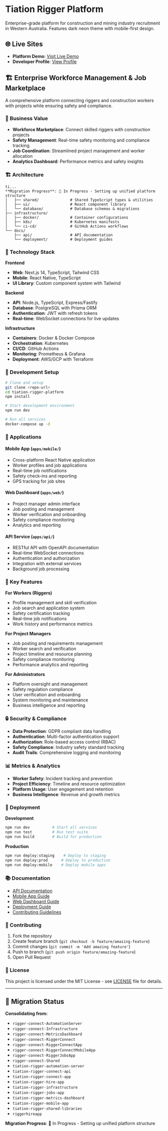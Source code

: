 # Tiation Rigger Platform

Enterprise-grade platform for construction and mining industry recruitment in Western Australia. Features dark neon theme with mobile-first design.

## 🌐 Live Sites
- **Platform Demo**: [Visit Live Demo](https://tiation.github.io/tiation-rigger-platform)
- **Developer Profile**: [View Profile](https://tiation.github.io/tiation-rigger-platform/profile)

## 🏗️ Enterprise Workforce Management & Job Marketplace

A comprehensive platform connecting riggers and construction workers with projects while ensuring safety and compliance.

### 🎯 Business Value
- **Workforce Marketplace**: Connect skilled riggers with construction projects
- **Safety Management**: Real-time safety monitoring and compliance tracking  
- **Job Coordination**: Streamlined project management and worker allocation
- **Analytics Dashboard**: Performance metrics and safety insights

### 🏗️ Architecture

```
ti...
**Migration Progress**: 🚧 In Progress - Setting up unified platform structure
│   ├── shared/              # Shared TypeScript types & utilities
│   ├── ui/                  # React component library
│   └── database/            # Database schemas & migrations
├── infrastructure/
│   ├── docker/              # Container configurations
│   ├── k8s/                 # Kubernetes manifests
│   └── ci-cd/               # GitHub Actions workflows
└── docs/
    ├── api/                 # API documentation
    └── deployment/          # Deployment guides
```

### 🚀 Technology Stack

**Frontend**
- **Web**: Next.js 14, TypeScript, Tailwind CSS
- **Mobile**: React Native, TypeScript
- **UI Library**: Custom component system with Tailwind

**Backend**
- **API**: Node.js, TypeScript, Express/Fastify
- **Database**: PostgreSQL with Prisma ORM
- **Authentication**: JWT with refresh tokens
- **Real-time**: WebSocket connections for live updates

**Infrastructure**
- **Containers**: Docker & Docker Compose
- **Orchestration**: Kubernetes
- **CI/CD**: GitHub Actions
- **Monitoring**: Prometheus & Grafana
- **Deployment**: AWS/GCP with Terraform

### 🔧 Development Setup

```bash
# Clone and setup
git clone <repo-url>
cd tiation-rigger-platform
npm install

# Start development environment
npm run dev

# Run all services
docker-compose up -d
```

### 📱 Applications

#### **Mobile App** (`apps/mobile/`)
- Cross-platform React Native application
- Worker profiles and job applications
- Real-time job notifications
- Safety check-ins and reporting
- GPS tracking for job sites

#### **Web Dashboard** (`apps/web/`)
- Project manager admin interface
- Job posting and management
- Worker verification and onboarding
- Safety compliance monitoring
- Analytics and reporting

#### **API Service** (`apps/api/`)
- RESTful API with OpenAPI documentation
- Real-time WebSocket connections
- Authentication and authorization
- Integration with external services
- Background job processing

### 🎯 Key Features

**For Workers (Riggers)**
- Profile management and skill verification
- Job search and application system
- Safety certification tracking
- Real-time job notifications
- Work history and performance metrics

**For Project Managers**
- Job posting and requirements management
- Worker search and verification
- Project timeline and resource planning
- Safety compliance monitoring
- Performance analytics and reporting

**For Administrators**
- Platform oversight and management
- Safety regulation compliance
- User verification and onboarding
- System monitoring and maintenance
- Business intelligence and reporting

### 🔒 Security & Compliance

- **Data Protection**: GDPR compliant data handling
- **Authentication**: Multi-factor authentication support
- **Authorization**: Role-based access control (RBAC)
- **Safety Compliance**: Industry safety standard tracking
- **Audit Trails**: Comprehensive logging and monitoring

### 📊 Metrics & Analytics

- **Worker Safety**: Incident tracking and prevention
- **Project Efficiency**: Timeline and resource optimization
- **Platform Usage**: User engagement and retention
- **Business Intelligence**: Revenue and growth metrics

### 🚀 Deployment

**Development**
```bash
npm run dev          # Start all services
npm run test         # Run test suite
npm run build        # Build for production
```

**Production**
```bash
npm run deploy:staging    # Deploy to staging
npm run deploy:prod      # Deploy to production
npm run deploy:mobile    # Deploy mobile apps
```

### 📚 Documentation

- [API Documentation](./docs/api/)
- [Mobile App Guide](./docs/mobile/)
- [Web Dashboard Guide](./docs/web/)
- [Deployment Guide](./docs/deployment/)
- [Contributing Guidelines](./CONTRIBUTING.md)

### 🤝 Contributing

1. Fork the repository
2. Create feature branch (`git checkout -b feature/amazing-feature`)
3. Commit changes (`git commit -m 'Add amazing feature'`)
4. Push to branch (`git push origin feature/amazing-feature`)
5. Open Pull Request

### 📄 License

This project is licensed under the MIT License - see [LICENSE](LICENSE) file for details.

---

## 🎯 Migration Status

**Consolidating from:**
- `rigger-connect-AutomationServer`
- `rigger-connect-Infrastructure` 
- `rigger-connect-MetricsDashboard`
- `rigger-connect-RiggerConnect`
- `rigger-connect-RiggerConnectApp`
- `rigger-connect-RiggerConnectMobileApp`
- `rigger-connect-RiggerJobsApp`
- `rigger-connect-Shared`
- `tiation-rigger-automation-server`
- `tiation-rigger-connect-api`
- `tiation-rigger-connect-app`
- `tiation-rigger-hire-app`
- `tiation-rigger-infrastructure`
- `tiation-rigger-jobs-app`
- `tiation-rigger-metrics-dashboard`
- `tiation-rigger-mobile-app`
- `tiation-rigger-shared-libraries`
- `riggerhireapp`

**Migration Progress**: 🚧 In Progress - Setting up unified platform structure
